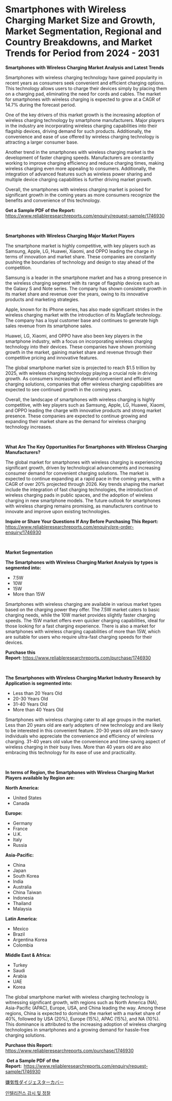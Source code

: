 <p><h1>Smartphones with Wireless Charging Market Size and Growth, Market Segmentation, Regional and Country Breakdowns, and Market Trends for Period from 2024 -  2031</h1></p><p><strong>Smartphones with Wireless Charging Market Analysis and Latest Trends</strong></p>
<p><p>Smartphones with wireless charging technology have gained popularity in recent years as consumers seek convenient and efficient charging options. This technology allows users to charge their devices simply by placing them on a charging pad, eliminating the need for cords and cables. The market for smartphones with wireless charging is expected to grow at a CAGR of 14.7% during the forecast period.</p><p>One of the key drivers of this market growth is the increasing adoption of wireless charging technology by smartphone manufacturers. Major players in the industry are incorporating wireless charging capabilities into their flagship devices, driving demand for such products. Additionally, the convenience and ease of use offered by wireless charging technology is attracting a larger consumer base.</p><p>Another trend in the smartphones with wireless charging market is the development of faster charging speeds. Manufacturers are constantly working to improve charging efficiency and reduce charging times, making wireless charging even more appealing to consumers. Additionally, the integration of advanced features such as wireless power sharing and multiple device charging capabilities is further driving market growth.</p><p>Overall, the smartphones with wireless charging market is poised for significant growth in the coming years as more consumers recognize the benefits and convenience of this technology.</p></p>
<p><strong>Get a Sample PDF of the Report:&nbsp;</strong> <a href="https://www.reliableresearchreports.com/enquiry/request-sample/1746930">https://www.reliableresearchreports.com/enquiry/request-sample/1746930</a></p>
<p>&nbsp;</p>
<p><strong>Smartphones with Wireless Charging Major Market Players</strong></p>
<p><p>The smartphone market is highly competitive, with key players such as Samsung, Apple, LG, Huawei, Xiaomi, and OPPO leading the charge in terms of innovation and market share. These companies are constantly pushing the boundaries of technology and design to stay ahead of the competition.</p><p>Samsung is a leader in the smartphone market and has a strong presence in the wireless charging segment with its range of flagship devices such as the Galaxy S and Note series. The company has shown consistent growth in its market share and revenue over the years, owing to its innovative products and marketing strategies.</p><p>Apple, known for its iPhone series, has also made significant strides in the wireless charging market with the introduction of its MagSafe technology. The company has a loyal customer base and continues to generate high sales revenue from its smartphone sales.</p><p>Huawei, LG, Xiaomi, and OPPO have also been key players in the smartphone industry, with a focus on incorporating wireless charging technology into their devices. These companies have shown promising growth in the market, gaining market share and revenue through their competitive pricing and innovative features.</p><p>The global smartphone market size is projected to reach $1.5 trillion by 2025, with wireless charging technology playing a crucial role in driving growth. As consumers increasingly demand convenient and efficient charging solutions, companies that offer wireless charging capabilities are expected to see continued growth in the coming years.</p><p>Overall, the landscape of smartphones with wireless charging is highly competitive, with key players such as Samsung, Apple, LG, Huawei, Xiaomi, and OPPO leading the charge with innovative products and strong market presence. These companies are expected to continue growing and expanding their market share as the demand for wireless charging technology increases.</p></p>
<p>&nbsp;</p>
<p><strong>What Are The Key Opportunities For Smartphones with Wireless Charging Manufacturers?</strong></p>
<p><p>The global market for smartphones with wireless charging is experiencing significant growth, driven by technological advancements and increasing consumer demand for convenient charging solutions. The market is expected to continue expanding at a rapid pace in the coming years, with a CAGR of over 20% projected through 2026. Key trends shaping the market include the integration of fast charging technologies, the introduction of wireless charging pads in public spaces, and the adoption of wireless charging in new smartphone models. The future outlook for smartphones with wireless charging remains promising, as manufacturers continue to innovate and improve upon existing technologies.</p></p>
<p><strong>Inquire or Share Your Questions If Any Before Purchasing This Report:</strong> <a href="https://www.reliableresearchreports.com/enquiry/pre-order-enquiry/1746930">https://www.reliableresearchreports.com/enquiry/pre-order-enquiry/1746930</a></p>
<p>&nbsp;</p>
<p><strong>Market Segmentation</strong></p>
<p><strong>The Smartphones with Wireless Charging Market Analysis by types is segmented into:</strong></p>
<p><ul><li>7.5W</li><li>10W</li><li>15W</li><li>More than 15W</li></ul></p>
<p><p>Smartphones with wireless charging are available in various market types based on the charging power they offer. The 7.5W market caters to basic charging needs, while the 10W market provides slightly faster charging speeds. The 15W market offers even quicker charging capabilities, ideal for those looking for a fast charging experience. There is also a market for smartphones with wireless charging capabilities of more than 15W, which are suitable for users who require ultra-fast charging speeds for their devices.</p></p>
<p><strong>Purchase this Report:&nbsp;</strong><a href="https://www.reliableresearchreports.com/purchase/1746930">https://www.reliableresearchreports.com/purchase/1746930</a></p>
<p>&nbsp;</p>
<p><strong>The Smartphones with Wireless Charging Market Industry Research by Application is segmented into:</strong></p>
<p><ul><li>Less than 20 Years Old</li><li>20-30 Years Old</li><li>31-40 Years Old</li><li>More than 40 Years Old</li></ul></p>
<p><p>Smartphones with wireless charging cater to all age groups in the market. Less than 20 years old are early adopters of new technology and are likely to be interested in this convenient feature. 20-30 years old are tech-savvy individuals who appreciate the convenience and efficiency of wireless charging. 31-40 years old value the convenience and time-saving aspect of wireless charging in their busy lives. More than 40 years old are also embracing this technology for its ease of use and practicality.</p></p>
<p>&nbsp;</p>
<p><strong>In terms of Region, the Smartphones with Wireless Charging Market Players available by Region are:</strong></p>
<p>
    <p> <strong> North America: </strong>
        <ul>
            <li>United States</li>
            <li>Canada</li>
        </ul>
        </p> 
    <p> <strong> Europe: </strong>
        <ul>
            <li>Germany</li>
            <li>France</li>
            <li>U.K.</li>
            <li>Italy</li>
            <li>Russia</li>
        </ul>
        </p> 
    <p> <strong> Asia-Pacific: </strong>
        <ul>
            <li>China</li>
            <li>Japan</li>
            <li>South Korea</li>
            <li>India</li>
            <li>Australia</li>
            <li>China Taiwan</li>
            <li>Indonesia</li>
            <li>Thailand</li>
            <li>Malaysia</li>
        </ul>
        </p> 
    <p> <strong> Latin America: </strong>
        <ul>
            <li>Mexico</li>
            <li>Brazil</li>
            <li>Argentina Korea</li>
            <li>Colombia</li>
        </ul>
        </p> 
    <p> <strong> Middle East & Africa: </strong>
        <ul>
            <li>Turkey</li>
            <li>Saudi</li>
            <li>Arabia</li>
            <li>UAE</li>
            <li>Korea</li>
        </ul>
    </p>
    </p>
<p><p>The global smartphone market with wireless charging technology is witnessing significant growth, with regions such as North America (NA), Asia-Pacific (APAC), Europe, USA, and China leading the way. Among these regions, China is expected to dominate the market with a market share of 40%, followed by USA (20%), Europe (15%), APAC (15%), and NA (10%). This dominance is attributed to the increasing adoption of wireless charging technologies in smartphones and a growing demand for hassle-free charging solutions.</p></p>
<p><strong>Purchase this Report: </strong><a href="https://www.reliableresearchreports.com/purchase/1746930">https://www.reliableresearchreports.com/purchase/1746930</a></p>
<p>&nbsp;<strong>Get a Sample PDF of the Report:&nbsp;&nbsp;</strong><a href="https://www.reliableresearchreports.com/enquiry/request-sample/1746930">https://www.reliableresearchreports.com/enquiry/request-sample/1746930</a></p>
<p><strong></strong></p>
<p><p><a href="https://github.com/mreklxf44233/Market-Research-Report-List-1/blob/main/71528399554.md">嫌気性ダイジェスターカバー</a></p><p><a href="https://github.com/oajzkywllm460/Market-Research-Report-List-1/blob/main/64469748819.md">인텔리전스 감시 및 정찰</a></p></p>